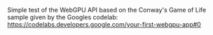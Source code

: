 Simple test of the WebGPU API based on the Conway's Game of Life sample given by the Googles codelab: https://codelabs.developers.google.com/your-first-webgpu-app#0
